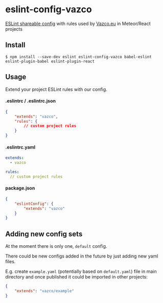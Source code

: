 # eslint-config-vazco

[ESLint shareable config](http://eslint.org/docs/developer-guide/shareable-configs.html) with rules used by [Vazco.eu](http://vazco.eu) in Meteor/React projects


## Install

```
$ npm install --save-dev eslint eslint-config-vazco babel-eslint eslint-plugin-babel eslint-plugin-react
```


## Usage

Extend your project ESLint rules with our config.

#### .eslintrc / .eslintrc.json

```json
{
    "extends": "vazco",
    "rules": {
        // custom project rules
    }
}
```

#### .eslintrc.yaml

```yaml
extends:
  - vazco

rules:
  // custom project rules
```

#### package.json

```json
{
    "eslintConfig": {
        "extends": "vazco"
    }
}
```

## Adding new config sets

At the moment there is only one, `default` config.

There could be new configs added in the future by just adding new yaml files.

E.g. create `example.yaml` (potentially based on `default.yaml`) file in main directory and once published it could be imported in other projects:

```json
{
    "extends": "vazco/example"
}
```
